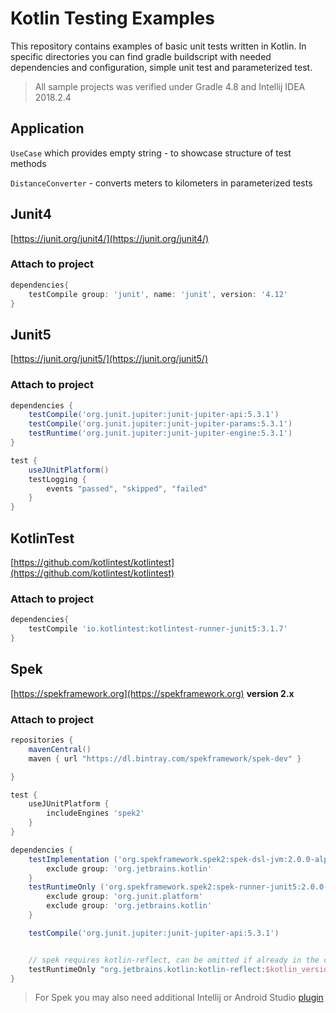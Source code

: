 # Kotlin Testing Examples

This repository contains examples of basic unit tests written in Kotlin. In specific directories you can find gradle buildscript with needed dependencies and configuration, simple unit test and parameterized test. 

> All sample projects was verified under Gradle 4.8 and Intellij IDEA 2018.2.4

## Application
`UseCase` which provides empty string - to showcase structure of test methods

`DistanceConverter` - converts meters to kilometers in parameterized tests

## Junit4
[https://junit.org/junit4/](https://junit.org/junit4/)
### Attach to project
```groovy
dependencies{
    testCompile group: 'junit', name: 'junit', version: '4.12'
}
```

## Junit5
[https://junit.org/junit5/](https://junit.org/junit5/)
### Attach to project
```groovy
dependencies {
    testCompile('org.junit.jupiter:junit-jupiter-api:5.3.1')
    testCompile('org.junit.jupiter:junit-jupiter-params:5.3.1')
    testRuntime('org.junit.jupiter:junit-jupiter-engine:5.3.1')
}

test {
    useJUnitPlatform()
    testLogging {
        events "passed", "skipped", "failed"
    }
}
```

## KotlinTest
[https://github.com/kotlintest/kotlintest](https://github.com/kotlintest/kotlintest)
### Attach to project
```groovy
dependencies{
    testCompile 'io.kotlintest:kotlintest-runner-junit5:3.1.7'
}
```

## Spek
[https://spekframework.org](https://spekframework.org)
**version 2.x**
### Attach to project
```groovy
repositories {
    mavenCentral()
    maven { url "https://dl.bintray.com/spekframework/spek-dev" }

}

test {
    useJUnitPlatform {
        includeEngines 'spek2'
    }
}

dependencies {
    testImplementation ('org.spekframework.spek2:spek-dsl-jvm:2.0.0-alpha.1')  {
        exclude group: 'org.jetbrains.kotlin'
    }
    testRuntimeOnly ('org.spekframework.spek2:spek-runner-junit5:2.0.0-alpha.1') {
        exclude group: 'org.junit.platform'
        exclude group: 'org.jetbrains.kotlin'
    }

    testCompile('org.junit.jupiter:junit-jupiter-api:5.3.1')


    // spek requires kotlin-reflect, can be omitted if already in the classpath
    testRuntimeOnly "org.jetbrains.kotlin:kotlin-reflect:$kotlin_version"
}
```
> For Spek you may also need additional Intellij or Android Studio [plugin](https://plugins.jetbrains.com/plugin/10915-spek-framework)
